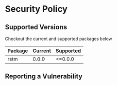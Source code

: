 # Security Policy

## Supported Versions

Checkout the current and supported packages below

| Package | Current | Supported |
|---------|---------|-----------|
| rstm  | 0.0.0   | <=0.0.0   |

## Reporting a Vulnerability
